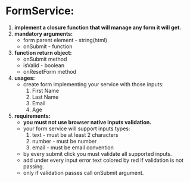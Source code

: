 # **FormService:**

1. **implement a closure function that will manage any form it will get.**
2. **mandatory arguments:**
    * form parent element - string(html)
    * onSubmit - function
3. **function return object:**
    * onSubmit method
    * isValid - boolean
    * onResetForm method
4. **usages:**
    * create form implementing your service with those inputs:
        1. First Name
        2. Last Name
        3. Email
        4. Age
5. **requirements:**
    * **you must not use browser native inputs validation.**
    * your form service will support inputs types:
        1. text - must be at least 2 characters
        2. number - must be number
        3. email - must be email convention
    * by every submit click you must validate all supported inputs.
    * add under every input error text colored by red if validation is not passing.
    * only if validation passes call onSubmit argument.


